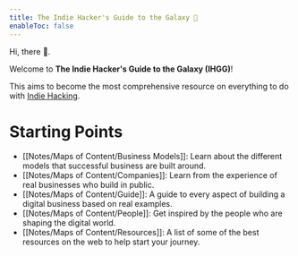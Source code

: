 ```yaml
---
title: The Indie Hacker's Guide to the Galaxy 📕
enableToc: false
---
```


Hi, there 👋.

Welcome to **The Indie Hacker's Guide to the Galaxy (IHGG)**!

This aims to become the most comprehensive resource on everything to do with [Indie Hacking](https://www.indiehackers.com/start).

# Starting Points
- [[Notes/Maps of Content/Business Models]]: Learn about the different models that successful business are built around.
- [[Notes/Maps of Content/Companies]]: Learn from the experience of real businesses who build in public.
- [[Notes/Maps of Content/Guide]]: A guide to every aspect of building a digital business based on real examples.
- [[Notes/Maps of Content/People]]: Get inspired by the people who are shaping the digital world.
- [[Notes/Maps of Content/Resources]]: A list of some of the best resources on the web to help start your journey.